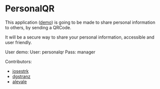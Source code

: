 PersonalQR
==========

This application ([demo]()) is going to be made to share personal information to others, by sending a QRCode.

It will be a secure way to share your personal information, accessible and user friendly.

User demo:
User: personalqr
Pass: manager

Contributors:
* [josestrk](https://github.com/josestrk)
* [dgstranz](https://github.com/dgstranz)
* [alevale](https://github.com/alevale)
